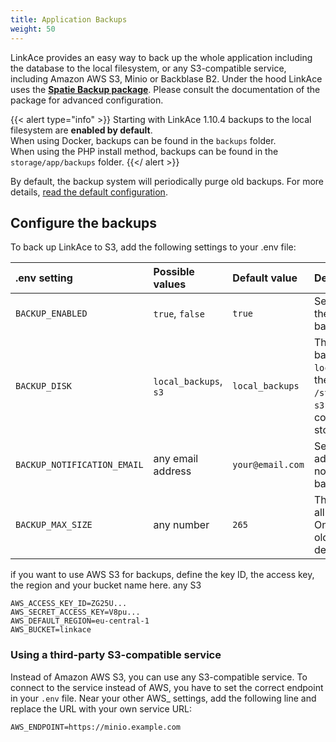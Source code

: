 ```yaml
---
title: Application Backups
weight: 50
---
```


LinkAce provides an easy way to back up the whole application including the database to the local filesystem, or any S3-compatible service, including Amazon AWS S3, Minio or Backblase B2. Under the hood LinkAce uses the [**Spatie Backup package**](https://spatie.be/docs/laravel-backup/v6/introduction). Please consult the documentation of the package for advanced configuration.

{{< alert type="info" >}}
Starting with LinkAce 1.10.4 backups to the local filesystem are **enabled by default**.  
When using Docker, backups can be found in the `backups` folder.  
When using the PHP install method, backups can be found in the `storage/app/backups` folder.
{{</ alert >}}

By default, the backup system will periodically purge old backups. For more details, [read the default configuration](https://spatie.be/docs/laravel-backup/v6/cleaning-up-old-backups/overview#determining-which-backups-should-be-deleted).


## Configure the backups

To back up LinkAce to S3, add the following settings to your .env file:

| .env setting | Possible values | Default value | Description |
|:--|:--|:--|:--|
| `BACKUP_ENABLED` | `true`, `false` | `true` | Set to true to enable the application backups |
| `BACKUP_DISK` | `local_backups`, `s3` | `local_backups` | The storage for backups: `local_backups` saves the files to `/storage/app/backups`, `s3` saves to your configured S3 storage |
| `BACKUP_NOTIFICATION_EMAIL` | any email address | `your@email.com` | Set a valid email address to receive notification about backups. |
| `BACKUP_MAX_SIZE` | any number | `265` | The maximum size of all backups in MB. Once reached the oldest backups will be deleted. |

if you want to use AWS S3 for backups, define the key ID, the access key, the region and your bucket name here. any S3

```
AWS_ACCESS_KEY_ID=ZG25U...
AWS_SECRET_ACCESS_KEY=V8pu...
AWS_DEFAULT_REGION=eu-central-1
AWS_BUCKET=linkace
```

### Using a third-party S3-compatible service

Instead of Amazon AWS S3, you can use any S3-compatible service. To connect to the service instead of AWS, you have to set the correct endpoint in your `.env` file. Near your other AWS_ settings, add the following line and replace the URL with your own service URL:

```
AWS_ENDPOINT=https://minio.example.com
```
